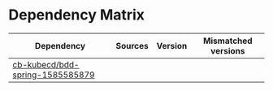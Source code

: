 # Dependency Matrix

Dependency | Sources | Version | Mismatched versions
---------- | ------- | ------- | -------------------
[cb-kubecd/bdd-spring-1585585879](https://github.com/cb-kubecd/bdd-spring-1585585879.git) |  | []() | 
